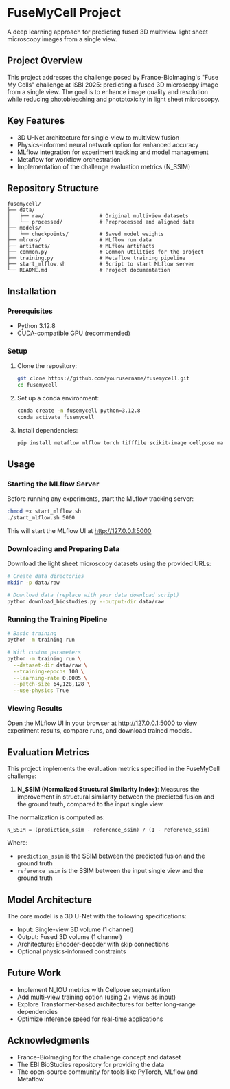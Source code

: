 # FuseMyCell Project

A deep learning approach for predicting fused 3D multiview light sheet microscopy images from a single view.

## Project Overview

This project addresses the challenge posed by France-BioImaging's "Fuse My Cells" challenge at ISBI 2025: predicting a fused 3D microscopy image from a single view. The goal is to enhance image quality and resolution while reducing photobleaching and phototoxicity in light sheet microscopy.

## Key Features

- 3D U-Net architecture for single-view to multiview fusion
- Physics-informed neural network option for enhanced accuracy
- MLflow integration for experiment tracking and model management
- Metaflow for workflow orchestration
- Implementation of the challenge evaluation metrics (N_SSIM)

## Repository Structure

```
fusemycell/
├── data/
│   ├── raw/                  # Original multiview datasets
│   └── processed/            # Preprocessed and aligned data
├── models/
│   └── checkpoints/          # Saved model weights
├── mlruns/                   # MLflow run data
├── artifacts/                # MLflow artifacts
├── common.py                 # Common utilities for the project
├── training.py               # Metaflow training pipeline
├── start_mlflow.sh           # Script to start MLflow server
└── README.md                 # Project documentation
```

## Installation

### Prerequisites

- Python 3.12.8
- CUDA-compatible GPU (recommended)

### Setup

1. Clone the repository:
   ```bash
   git clone https://github.com/yourusername/fusemycell.git
   cd fusemycell
   ```

2. Set up a conda environment:
   ```bash
   conda create -n fusemycell python=3.12.8
   conda activate fusemycell
   ```

3. Install dependencies:
   ```bash
   pip install metaflow mlflow torch tifffile scikit-image cellpose matplotlib pandas numpy
   ```

## Usage

### Starting the MLflow Server

Before running any experiments, start the MLflow tracking server:

```bash
chmod +x start_mlflow.sh
./start_mlflow.sh 5000
```

This will start the MLflow UI at http://127.0.0.1:5000

### Downloading and Preparing Data

Download the light sheet microscopy datasets using the provided URLs:

```bash
# Create data directories
mkdir -p data/raw

# Download data (replace with your data download script)
python download_biostudies.py --output-dir data/raw
```

### Running the Training Pipeline

```bash
# Basic training
python -m training run

# With custom parameters
python -m training run \
  --dataset-dir data/raw \
  --training-epochs 100 \
  --learning-rate 0.0005 \
  --patch-size 64,128,128 \
  --use-physics True
```

### Viewing Results

Open the MLflow UI in your browser at http://127.0.0.1:5000 to view experiment results, compare runs, and download trained models.

## Evaluation Metrics

This project implements the evaluation metrics specified in the FuseMyCell challenge:

1. **N_SSIM (Normalized Structural Similarity Index)**: Measures the improvement in structural similarity between the predicted fusion and the ground truth, compared to the input single view.

The normalization is computed as:
```
N_SSIM = (prediction_ssim - reference_ssim) / (1 - reference_ssim)
```

Where:
- `prediction_ssim` is the SSIM between the predicted fusion and the ground truth
- `reference_ssim` is the SSIM between the input single view and the ground truth

## Model Architecture

The core model is a 3D U-Net with the following specifications:

- Input: Single-view 3D volume (1 channel)
- Output: Fused 3D volume (1 channel)
- Architecture: Encoder-decoder with skip connections
- Optional physics-informed constraints

## Future Work

- Implement N_IOU metrics with Cellpose segmentation
- Add multi-view training option (using 2+ views as input)
- Explore Transformer-based architectures for better long-range dependencies
- Optimize inference speed for real-time applications

## Acknowledgments

- France-BioImaging for the challenge concept and dataset
- The EBI BioStudies repository for providing the data
- The open-source community for tools like PyTorch, MLflow and Metaflow
